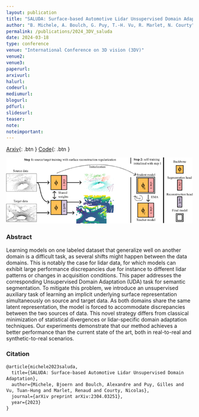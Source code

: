 ```yaml
---
layout: publication
title: "SALUDA: Surface-based Automotive Lidar Unsupervised Domain Adaptation"
author: "B. Michele, A. Boulch, G. Puy, T.-H. Vu, R. Marlet, N. Courty"
permalink: /publications/2024_3DV_saluda
date: 2024-03-18
type: conference
venue: "International Conference on 3D vision (3DV)"
venue2: 
venue3:
paperurl: 
arxivurl:
halurl: 
codeurl: 
mediumurl: 
blogurl: 
pdfurl: 
slidesurl: 
teaser:
note:
noteimportant: 
---
```


[Arxiv](https://arxiv.org/abs/2304.03251){: .btn }
[Code](https://github.com/valeoai/saluda){: .btn }

![SALUDA teaser](/images/publications/2024_3DV_saluda/teaser.png)

### Abstract

Learning models on one labeled dataset that generalize well on another domain is a difficult task, as several shifts might happen between the data domains. This is notably the case for lidar data, for which models can exhibit large performance discrepancies due for instance to different lidar patterns or changes in acquisition conditions. This paper addresses the corresponding Unsupervised Domain Adaptation (UDA) task for semantic segmentation. To mitigate this problem, we introduce an unsupervised auxiliary task of learning an implicit underlying surface representation simultaneously on source and target data. As both domains share the same latent representation, the model is forced to accommodate discrepancies between the two sources of data. This novel strategy differs from classical minimization of statistical divergences or lidar-specific domain adaptation techniques. Our experiments demonstrate that our method achieves a better performance than the current state of the art, both in real-to-real and synthetic-to-real scenarios.


### Citation


```
@article{michele2023saluda,
  title={SALUDA: Surface-based Automotive Lidar Unsupervised Domain Adaptation},
  author={Michele, Bjoern and Boulch, Alexandre and Puy, Gilles and Vu, Tuan-Hung and Marlet, Renaud and Courty, Nicolas},
  journal={arXiv preprint arXiv:2304.03251},
  year={2023}
}
```